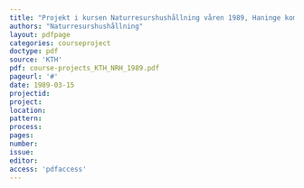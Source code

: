 ```yaml
---
title: "Projekt i kursen Naturresurshushållning våren 1989, Haninge kommun"
authors: "Naturresurshushållning"
layout: pdfpage
categories: courseproject
doctype: pdf
source: 'KTH'
pdf: course-projects_KTH_NRH_1989.pdf
pageurl: '#'
date: 1989-03-15
projectid:
project:
location:
pattern:
process:
pages:
number:
issue:
editor:
access: 'pdfaccess'
---
```

